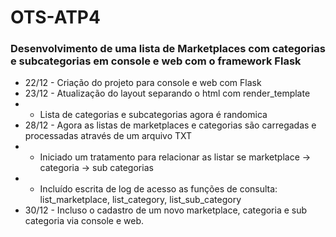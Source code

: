 # OTS-ATP4
<h3>Desenvolvimento de uma lista de Marketplaces com categorias e subcategorias em console e web com o framework Flask</h3>

- 22/12 - Criação do projeto para console e web com Flask
- 23/12 - Atualização do layout separando o html com render_template
- - Lista de categorias e subcategorias agora é randomica
- 28/12 - Agora as listas de marketplaces e categorias são carregadas e processadas através de um arquivo TXT
- - Iniciado um tratamento para relacionar as listar se marketplace -> categoria -> sub categorias
- - Incluído escrita de log de acesso as funções de consulta: list_marketplace, list_category, list_sub_category
- 30/12 - Incluso o cadastro de um novo marketplace, categoria e sub categoria via console e web.